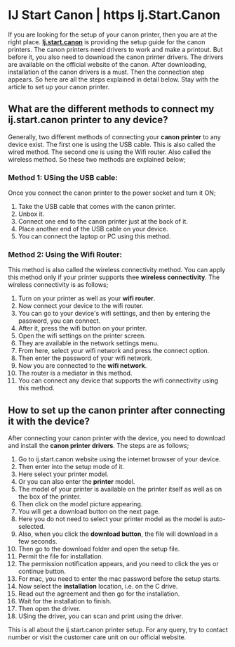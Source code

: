 
# IJ Start Canon | https Ij.Start.Canon

If you are looking for the setup of your canon printer, then you are at the right place. **[Ij.start.canon](https://startijcanon.github.io)** is providing the setup guide for the canon printers. The canon printers need drivers to work and make a printout. But before it, you also need to download the canon printer drivers. The drivers are available on the official website of the canon. After downloading, installation of the canon drivers is a must. Then the connection step appears. So here are all the steps explained in detail below. Stay with the article to set up your canon printer.

## What are the different methods to connect my ij.start.canon printer to any device?
Generally, two different methods of connecting your **canon printer** to any device exist. The first one is using the USB cable. This is also called the wired method. The second one is using the Wifi router. Also called the wireless method. So these two methods are explained below;
### Method 1: USing the USB cable:
Once you connect the canon printer to the power socket and turn it ON;
1. Take the USB cable that comes with the canon printer.
2. Unbox it.
3. Connect one end to the canon printer just at the back of it.
4. Place another end of the USB cable on your device.
5. You can connect the laptop or PC using this method.

### Method 2: Using the Wifi Router:
This method is also called the wireless connectivity method. You can apply this method only if your printer supports thee **wireless connectivity**. The wireless connectivity is as follows;

1. Turn on your printer as well as your **wifi router**.
2. Now connect your device to the wifi router.
3. You can go to your device's wifi settings, and then by entering the password, you can connect.
4. After it, press the wifi button on your printer.
5. Open the wifi settings on the printer screen.
6. They are available in the network settings menu.
7. From here, select your wifi network and press the connect option.
8. Then enter the password of your wifi network.
9. Now you are connected to the **wifi network**.
10. The router is a mediator in this method.
11. You can connect any device that supports the wifi connectivity using this method.

## How to set up the canon printer after connecting it with the device?
After connecting your canon printer with the device, you need to download and install the **canon printer drivers**. The steps are as follows;

1. Go to ij.start.canon website using the internet browser of your device.
2. Then enter into the setup mode of it.
3. Here select your printer model.
4. Or you can also enter the **printer** model.
5. The model of your printer is available on the printer itself as well as on the box of the printer.
6. Then click on the model picture appearing.
7. You will get a download button on the next page.
8. Here you do not need to select your printer model as the model is auto-selected.
9. Also, when you click the **download button**, the file will download in a few seconds.
10. Then go to the download folder and open the setup file.
11. Permit the file for installation.
12. The permission notification appears, and you need to click the yes or continue button.
13. For mac, you need to enter the mac password before the setup starts.
14. Now select the **installation** location, i.e. on the C drive.
15. Read out the agreement and then go for the installation.
16. Wait for the installation to finish.
17. Then open the driver.
18. USing the driver, you can scan and print using the driver.

This is all about the ij.start.canon printer setup. For any query, try to contact number or visit the customer care unit on our official website.
